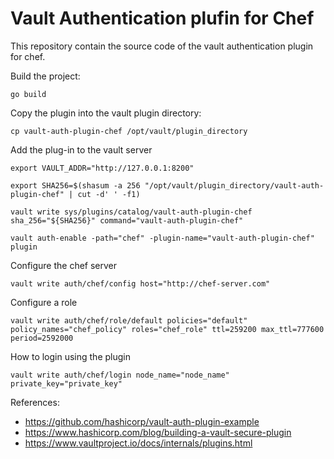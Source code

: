 # Vault Authentication plufin for Chef

This repository contain the source code of the vault authentication plugin for chef.

Build the project:

~~~
go build
~~~

Copy the plugin into the vault plugin directory:

~~~
cp vault-auth-plugin-chef /opt/vault/plugin_directory
~~~

Add the plug-in to the vault server
~~~
export VAULT_ADDR="http://127.0.0.1:8200"

export SHA256=$(shasum -a 256 "/opt/vault/plugin_directory/vault-auth-plugin-chef" | cut -d' ' -f1)

vault write sys/plugins/catalog/vault-auth-plugin-chef sha_256="${SHA256}" command="vault-auth-plugin-chef"

vault auth-enable -path="chef" -plugin-name="vault-auth-plugin-chef" plugin
~~~

Configure the chef server
~~~
vault write auth/chef/config host="http://chef-server.com"
~~~

Configure a role
~~~
vault write auth/chef/role/default policies="default" policy_names="chef_policy" roles="chef_role" ttl=259200 max_ttl=777600 period=2592000
~~~

How to login using the plugin
~~~
vault write auth/chef/login node_name="node_name" private_key="private_key"
~~~


References:

* https://github.com/hashicorp/vault-auth-plugin-example
* https://www.hashicorp.com/blog/building-a-vault-secure-plugin
* https://www.vaultproject.io/docs/internals/plugins.html
